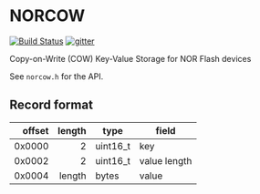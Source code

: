 # NORCOW

[![Build Status](https://travis-ci.org/trezor/norcow.svg?branch=master)](https://travis-ci.org/trezor/norcow) [![gitter](https://badges.gitter.im/trezor/community.svg)](https://gitter.im/trezor/community)

Copy-on-Write (COW) Key-Value Storage for NOR Flash devices

See `norcow.h` for the API.

## Record format

| offset | length | type     | field        |
|-------:|-------:|----------|--------------|
| 0x0000 | 2      | uint16_t | key          |
| 0x0002 | 2      | uint16_t | value length |
| 0x0004 | length | bytes    | value        |
